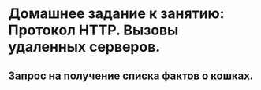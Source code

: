 # Домашнее задание к занятию: Протокол HTTP. Вызовы удаленных серверов.
## Запрос на получение списка фактов о кошках.